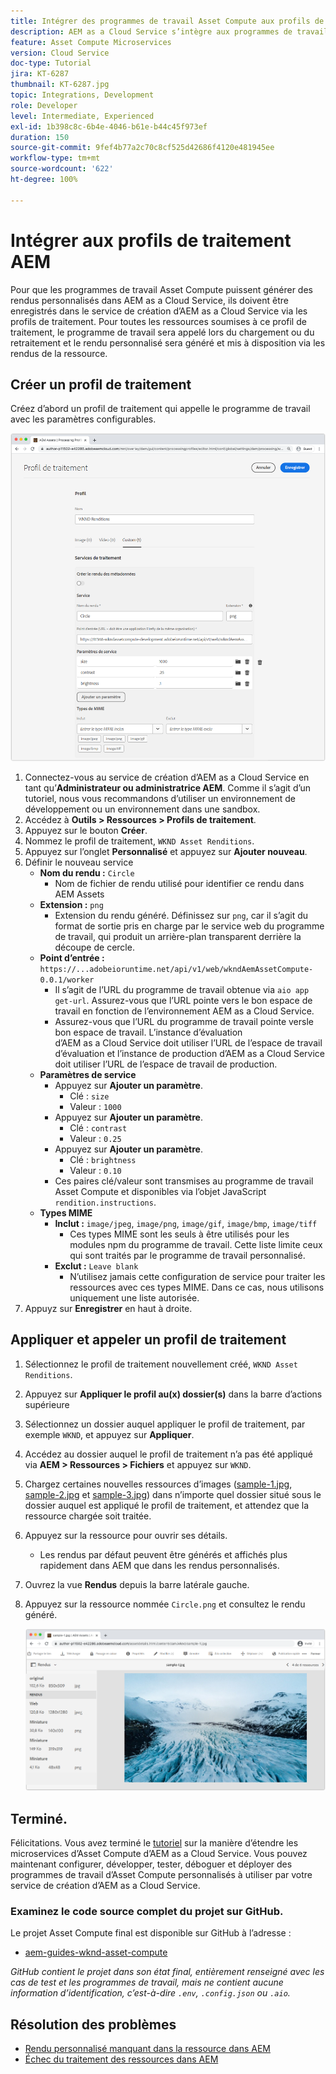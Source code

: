 ```yaml
---
title: Intégrer des programmes de travail Asset Compute aux profils de traitement AEM
description: AEM as a Cloud Service s’intègre aux programmes de travail Asset Compute déployés vers Adobe I/O Runtime via les profils de traitement AEM Assets. Les profils de traitement sont configurés dans le service de création pour traiter des ressources spécifiques à l’aide de programmes de travail personnalisés et pour stocker les fichiers générés par les programmes de travail en tant que rendus de ressources.
feature: Asset Compute Microservices
version: Cloud Service
doc-type: Tutorial
jira: KT-6287
thumbnail: KT-6287.jpg
topic: Integrations, Development
role: Developer
level: Intermediate, Experienced
exl-id: 1b398c8c-6b4e-4046-b61e-b44c45f973ef
duration: 150
source-git-commit: 9fef4b77a2c70c8cf525d42686f4120e481945ee
workflow-type: tm+mt
source-wordcount: '622'
ht-degree: 100%

---
```


# Intégrer aux profils de traitement AEM

Pour que les programmes de travail Asset Compute puissent générer des rendus personnalisés dans AEM as a Cloud Service, ils doivent être enregistrés dans le service de création d’AEM as a Cloud Service via les profils de traitement. Pour toutes les ressources soumises à ce profil de traitement, le programme de travail sera appelé lors du chargement ou du retraitement et le rendu personnalisé sera généré et mis à disposition via les rendus de la ressource.

## Créer un profil de traitement

Créez d’abord un profil de traitement qui appelle le programme de travail avec les paramètres configurables.

![Profil de traitement.](./assets/processing-profiles/new-processing-profile.png)

1. Connectez-vous au service de création d’AEM as a Cloud Service en tant qu’__Administrateur ou administratrice AEM__. Comme il s’agit d’un tutoriel, nous vous recommandons d’utiliser un environnement de développement ou un environnement dans une sandbox.
1. Accédez à __Outils > Ressources > Profils de traitement__.
1. Appuyez sur le bouton __Créer__.
1. Nommez le profil de traitement, `WKND Asset Renditions`.
1. Appuyez sur l’onglet __Personnalisé__ et appuyez sur __Ajouter nouveau__.
1. Définir le nouveau service
   + __Nom du rendu :__ `Circle`
      + Nom de fichier de rendu utilisé pour identifier ce rendu dans AEM Assets
   + __Extension :__ `png`
      + Extension du rendu généré. Définissez sur `png`, car il s’agit du format de sortie pris en charge par le service web du programme de travail, qui produit un arrière-plan transparent derrière la découpe de cercle.
   + __Point d’entrée :__ `https://...adobeioruntime.net/api/v1/web/wkndAemAssetCompute-0.0.1/worker`
      + Il s’agit de l’URL du programme de travail obtenue via `aio app get-url`. Assurez-vous que l’URL pointe vers le bon espace de travail en fonction de l’environnement AEM as a Cloud Service.
      + Assurez-vous que l’URL du programme de travail pointe versle bon espace de travail. L’instance d’évaluation d’AEM as a Cloud Service doit utiliser l’URL de l’espace de travail d’évaluation et l’instance de production d’AEM as a Cloud Service doit utiliser l’URL de l’espace de travail de production.
   + __Paramètres de service__
      + Appuyez sur __Ajouter un paramètre__.
         + Clé : `size`
         + Valeur : `1000`
      + Appuyez sur __Ajouter un paramètre__.
         + Clé : `contrast`
         + Valeur : `0.25`
      + Appuyez sur __Ajouter un paramètre__.
         + Clé : `brightness`
         + Valeur : `0.10`
      + Ces paires clé/valeur sont transmises au programme de travail Asset Compute et disponibles via l’objet JavaScript `rendition.instructions`.
   + __Types MIME__
      + __Inclut :__ `image/jpeg`, `image/png`, `image/gif`, `image/bmp`, `image/tiff`
         + Ces types MIME sont les seuls à être utilisés pour les modules npm du programme de travail. Cette liste limite ceux qui sont traités par le programme de travail personnalisé.
      + __Exclut :__ `Leave blank`
         + N’utilisez jamais cette configuration de service pour traiter les ressources avec ces types MIME. Dans ce cas, nous utilisons uniquement une liste autorisée.
1. Appuyz sur __Enregistrer__ en haut à droite.

## Appliquer et appeler un profil de traitement

1. Sélectionnez le profil de traitement nouvellement créé, `WKND Asset Renditions`.
1. Appuyez sur __Appliquer le profil au(x) dossier(s)__ dans la barre d’actions supérieure
1. Sélectionnez un dossier auquel appliquer le profil de traitement, par exemple `WKND`, et appuyez sur __Appliquer__.
1. Accédez au dossier auquel le profil de traitement n’a pas été appliqué via __AEM > Ressources > Fichiers__ et appuyez sur `WKND`.
1. Chargez certaines nouvelles ressources d’images ([sample-1.jpg](../assets/samples/sample-1.jpg), [sample-2.jpg](../assets/samples/sample-2.jpg) et [sample-3.jpg](../assets/samples/sample-3.jpg)) dans n’importe quel dossier situé sous le dossier auquel est appliqué le profil de traitement, et attendez que la ressource chargée soit traitée.
1. Appuyez sur la ressource pour ouvrir ses détails.
   + Les rendus par défaut peuvent être générés et affichés plus rapidement dans AEM que dans les rendus personnalisés.
1. Ouvrez la vue __Rendus__ depuis la barre latérale gauche.
1. Appuyez sur la ressource nommée `Circle.png` et consultez le rendu généré.

   ![Rendu généré.](./assets/processing-profiles/rendition.png)

## Terminé.

Félicitations. Vous avez terminé le [tutoriel](../overview.md) sur la manière d’étendre les microservices d’Asset Compute d’AEM as a Cloud Service. Vous pouvez maintenant configurer, développer, tester, déboguer et déployer des programmes de travail d’Asset Compute personnalisés à utiliser par votre service de création d’AEM as a Cloud Service.

### Examinez le code source complet du projet sur GitHub.

Le projet Asset Compute final est disponible sur GitHub à l’adresse :

+ [aem-guides-wknd-asset-compute](https://github.com/adobe/aem-guides-wknd-asset-compute)

_GitHub contient le projet dans son état final, entièrement renseigné avec les cas de test et les programmes de travail, mais ne contient aucune information d’identification, c’est-à-dire `.env`, `.config.json` ou `.aio`._

## Résolution des problèmes

+ [Rendu personnalisé manquant dans la ressource dans AEM](../troubleshooting.md#custom-rendition-missing-from-asset)
+ [Échec du traitement des ressources dans AEM](../troubleshooting.md#asset-processing-fails)
